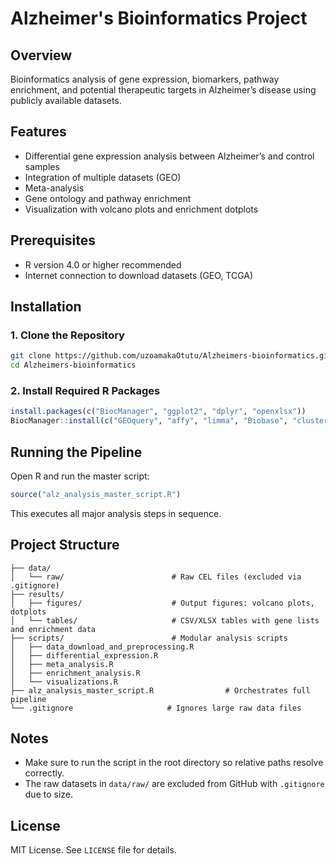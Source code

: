 # Alzheimer's Bioinformatics Project

## Overview
Bioinformatics analysis of gene expression, biomarkers, pathway enrichment, and potential therapeutic targets in Alzheimer’s disease using publicly available datasets.

## Features
- Differential gene expression analysis between Alzheimer’s and control samples
- Integration of multiple datasets (GEO)   
- Meta-analysis 
- Gene ontology and pathway enrichment  
- Visualization with volcano plots and enrichment dotplots  


## Prerequisites
- R version 4.0 or higher recommended  
- Internet connection to download datasets (GEO, TCGA)  

## Installation

### 1. Clone the Repository
```bash
git clone https://github.com/uzoamakaOtutu/Alzheimers-bioinformatics.git
cd Alzheimers-bioinformatics
```

### 2. Install Required R Packages
```r
install.packages(c("BiocManager", "ggplot2", "dplyr", "openxlsx"))
BiocManager::install(c("GEOquery", "affy", "limma", "Biobase", "clusterProfiler", "org.Hs.eg.db"))
```

## Running the Pipeline
Open R and run the master script:
```r
source("alz_analysis_master_script.R")
```
This executes all major analysis steps in sequence.

## Project Structure
```
├── data/
│   └── raw/                        # Raw CEL files (excluded via .gitignore)
├── results/
│   ├── figures/                    # Output figures: volcano plots, dotplots
│   └── tables/                     # CSV/XLSX tables with gene lists and enrichment data
├── scripts/                        # Modular analysis scripts
│   ├── data_download_and_preprocessing.R
│   ├── differential_expression.R
│   ├── meta_analysis.R
│   ├── enrichment_analysis.R
│   └── visualizations.R
├── alz_analysis_master_script.R                # Orchestrates full pipeline
└── .gitignore                     # Ignores large raw data files
```

## Notes
- Make sure to run the script in the root directory so relative paths resolve correctly.
- The raw datasets in `data/raw/` are excluded from GitHub with `.gitignore` due to size.

## License
MIT License. See `LICENSE` file for details.
